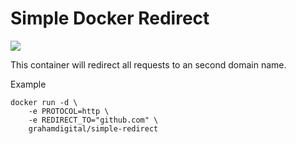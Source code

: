 # Simple Docker Redirect
[![](https://images.microbadger.com/badges/image/grahamdigital/simple-redirect.svg)](https://microbadger.com/images/grahamdigital/simple-redirect "Get your own image badge on microbadger.com")

This container will redirect all requests to an second domain name.

Example
```
docker run -d \
    -e PROTOCOL=http \
    -e REDIRECT_TO="github.com" \
    grahamdigital/simple-redirect
```

